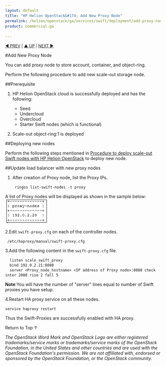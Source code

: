 ```yaml
---
layout: default
title: "HP Helion OpenStack&#174; Add New Proxy Node"
permalink: /helion/openstack/ga/services/swift/deployment/add-proxy-node/
product: commercial.ga

---
```

<!--UNDER REVISION-->

<script>

function PageRefresh {
onLoad="window.refresh"
}

PageRefresh();

</script>


<p style="font-size: small;"> <a href=" /helion/openstack/ga/services/object/swift/expand-cluster/">&#9664; PREV</a> | <a href=" /helion/openstack/ga/services/object/swift/expand-cluster/">&#9650; UP</a> | <a href="/helion/openstack/ga/services/swift/deployment/add-disk-storage-node/"> NEXT &#9654</a> </p>


#Add New Proxy Node

You can add proxy node to store account, container, and object-ring.


Perform the following procedure to add new scale-out storage node. 


##Prerequisite

1. HP Helion OpenStack cloud is successfully deployed and has the following: 

	* Seed
	* Undercloud
	* Overcloud 
	* Starter Swift nodes (which is functional)
2. Scale-out object-ring:1 is deployed


##Deploying new nodes

Perform the following steps mentioned in  [Procedure to deploy scale-out Swift nodes with HP Helion OpenStack](/helion/openstack/ga/services/swift/deployment-scale-out/) to deploy new node.



##Update load balancer with new proxy nodes
 
1. After creation of Proxy node, list the Proxy IPs.

		ringos list-swift-nodes -t proxy

A list of Proxy nodes will be displayed as shown in the sample below:
<br>
<img src="media/swift_node_ha-proxy.png"/>

2.Edit `swift-proxy.cfg` on each of the controller nodes. 

	 /etc/haproxy/manual/swift-proxy.cfg

3.Add the following content in the `swift-proxy.cfg` file.

	  listen scale_swift_proxy
	  bind 192.0.2.21:8080
	  server <Proxy_node_hostname> <IP address of Proxy node>:8080 check inter 2000 rise 2 fall 5 

**Note**:You will have the number of "server" lines equal to number of Swift proxies you have setup.

4.Restart HA proxy service on all these nodes.

	service haproxy restart

Thus the Swift-Proxies are successfully enabled with HA proxy. 

<a href="#top" style="padding:14px 0px 14px 0px; text-decoration: none;"> Return to Top &#8593; </a>


*The OpenStack Word Mark and OpenStack Logo are either registered trademarks/service marks or trademarks/service marks of the OpenStack Foundation, in the United States and other countries and are used with the OpenStack Foundation's permission. We are not affiliated with, endorsed or sponsored by the OpenStack Foundation, or the OpenStack community.*